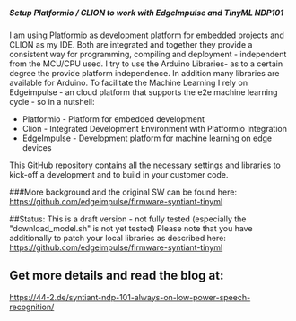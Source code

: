 ##### Setup Platformio / CLION to work with EdgeImpulse and TinyML NDP101

I am using Platformio as development platform for embedded projects and CLION as my IDE. Both are integrated and together they provide a consistent way for programming, compiling and deployment - independent from the MCU/CPU used. I try to use the Arduino Libraries- as to a certain degree the provide platform independence. In addition many libraries are available for Arduino.  To facilitate the Machine Learning I rely on Edgeimpulse - an cloud platform that supports the e2e machine learning cycle - so in a nutshell:

* Platformio -  Platform for embedded development
* Clion - Integrated Development Environment with Platformio Integration
* EdgeImpulse - Development platform for machine learning on edge devices

This GitHub repository contains all the necessary settings and libraries to kick-off a development and to build in your customer code.

###More background and the original SW can be found here: https://github.com/edgeimpulse/firmware-syntiant-tinyml

##Status:
This is a draft version - not fully tested (especially the "download_model.sh" is not yet tested)
Please note that you have additionally to patch your local libraries as described here: https://github.com/edgeimpulse/firmware-syntiant-tinyml

## Get more details and read the blog at:
https://44-2.de/syntiant-ndp-101-always-on-low-power-speech-recognition/
